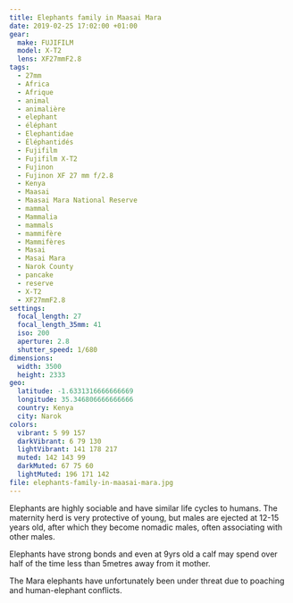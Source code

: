 ```yaml
---
title: Elephants family in Maasai Mara
date: 2019-02-25 17:02:00 +01:00
gear:
  make: FUJIFILM
  model: X-T2
  lens: XF27mmF2.8
tags:
  - 27mm
  - Africa
  - Afrique
  - animal
  - animalière
  - elephant
  - éléphant
  - Elephantidae
  - Éléphantidés
  - Fujifilm
  - Fujifilm X-T2
  - Fujinon
  - Fujinon XF 27 mm f/2.8
  - Kenya
  - Maasai
  - Maasai Mara National Reserve
  - mammal
  - Mammalia
  - mammals
  - mammifère
  - Mammifères
  - Masai
  - Masai Mara
  - Narok County
  - pancake
  - reserve
  - X-T2
  - XF27mmF2.8
settings:
  focal_length: 27
  focal_length_35mm: 41
  iso: 200
  aperture: 2.8
  shutter_speed: 1/680
dimensions:
  width: 3500
  height: 2333
geo:
  latitude: -1.6331316666666669
  longitude: 35.346806666666666
  country: Kenya
  city: Narok
colors:
  vibrant: 5 99 157
  darkVibrant: 6 79 130
  lightVibrant: 141 178 217
  muted: 142 143 99
  darkMuted: 67 75 60
  lightMuted: 196 171 142
file: elephants-family-in-maasai-mara.jpg
---
```


Elephants are highly sociable and have similar life cycles to humans. The maternity herd is very protective of young, but males are ejected at 12-15 years old, after which they become nomadic males, often associating with other males.

Elephants have strong bonds and even at 9yrs old a calf may spend over half of the time less than 5metres away from it mother.

The Mara elephants have unfortunately been under threat due to poaching and human-elephant conflicts.
